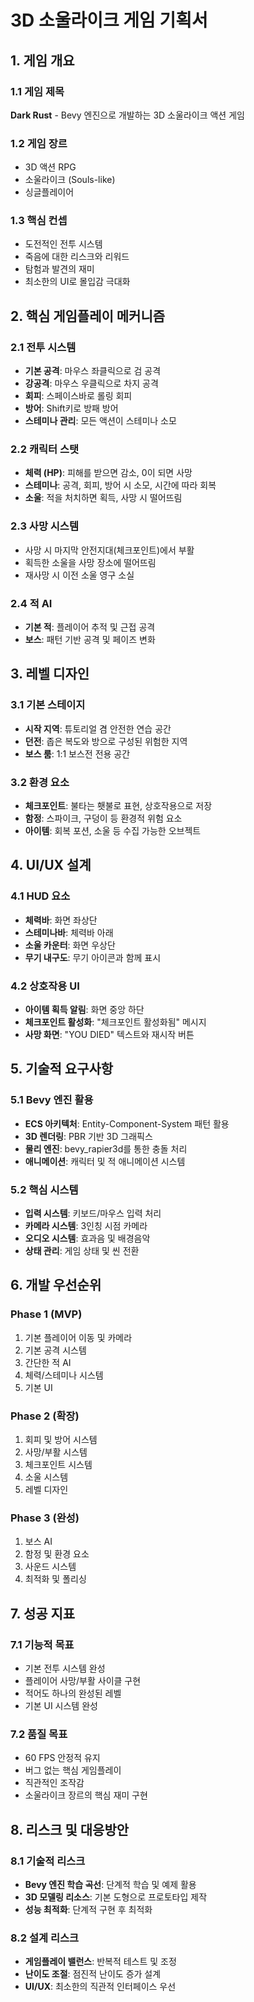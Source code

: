# 3D 소울라이크 게임 기획서

## 1. 게임 개요

### 1.1 게임 제목
**Dark Rust** - Bevy 엔진으로 개발하는 3D 소울라이크 액션 게임

### 1.2 게임 장르
- 3D 액션 RPG
- 소울라이크 (Souls-like)
- 싱글플레이어

### 1.3 핵심 컨셉
- 도전적인 전투 시스템
- 죽음에 대한 리스크와 리워드
- 탐험과 발견의 재미
- 최소한의 UI로 몰입감 극대화

## 2. 핵심 게임플레이 메커니즘

### 2.1 전투 시스템
- **기본 공격**: 마우스 좌클릭으로 검 공격
- **강공격**: 마우스 우클릭으로 차지 공격
- **회피**: 스페이스바로 롤링 회피
- **방어**: Shift키로 방패 방어
- **스테미나 관리**: 모든 액션이 스테미나 소모

### 2.2 캐릭터 스탯
- **체력 (HP)**: 피해를 받으면 감소, 0이 되면 사망
- **스테미나**: 공격, 회피, 방어 시 소모, 시간에 따라 회복
- **소울**: 적을 처치하면 획득, 사망 시 떨어뜨림

### 2.3 사망 시스템
- 사망 시 마지막 안전지대(체크포인트)에서 부활
- 획득한 소울을 사망 장소에 떨어뜨림
- 재사망 시 이전 소울 영구 소실

### 2.4 적 AI
- **기본 적**: 플레이어 추적 및 근접 공격
- **보스**: 패턴 기반 공격 및 페이즈 변화

## 3. 레벨 디자인

### 3.1 기본 스테이지
- **시작 지역**: 튜토리얼 겸 안전한 연습 공간
- **던전**: 좁은 복도와 방으로 구성된 위험한 지역
- **보스 룸**: 1:1 보스전 전용 공간

### 3.2 환경 요소
- **체크포인트**: 불타는 횃불로 표현, 상호작용으로 저장
- **함정**: 스파이크, 구덩이 등 환경적 위험 요소
- **아이템**: 회복 포션, 소울 등 수집 가능한 오브젝트

## 4. UI/UX 설계

### 4.1 HUD 요소
- **체력바**: 화면 좌상단
- **스테미나바**: 체력바 아래
- **소울 카운터**: 화면 우상단
- **무기 내구도**: 무기 아이콘과 함께 표시

### 4.2 상호작용 UI
- **아이템 획득 알림**: 화면 중앙 하단
- **체크포인트 활성화**: "체크포인트 활성화됨" 메시지
- **사망 화면**: "YOU DIED" 텍스트와 재시작 버튼

## 5. 기술적 요구사항

### 5.1 Bevy 엔진 활용
- **ECS 아키텍처**: Entity-Component-System 패턴 활용
- **3D 렌더링**: PBR 기반 3D 그래픽스
- **물리 엔진**: bevy_rapier3d를 통한 충돌 처리
- **애니메이션**: 캐릭터 및 적 애니메이션 시스템

### 5.2 핵심 시스템
- **입력 시스템**: 키보드/마우스 입력 처리
- **카메라 시스템**: 3인칭 시점 카메라
- **오디오 시스템**: 효과음 및 배경음악
- **상태 관리**: 게임 상태 및 씬 전환

## 6. 개발 우선순위

### Phase 1 (MVP)
1. 기본 플레이어 이동 및 카메라
2. 기본 공격 시스템
3. 간단한 적 AI
4. 체력/스테미나 시스템
5. 기본 UI

### Phase 2 (확장)
1. 회피 및 방어 시스템
2. 사망/부활 시스템
3. 체크포인트 시스템
4. 소울 시스템
5. 레벨 디자인

### Phase 3 (완성)
1. 보스 AI
2. 함정 및 환경 요소
3. 사운드 시스템
4. 최적화 및 폴리싱

## 7. 성공 지표

### 7.1 기능적 목표
- 기본 전투 시스템 완성
- 플레이어 사망/부활 사이클 구현
- 적어도 하나의 완성된 레벨
- 기본 UI 시스템 완성

### 7.2 품질 목표
- 60 FPS 안정적 유지
- 버그 없는 핵심 게임플레이
- 직관적인 조작감
- 소울라이크 장르의 핵심 재미 구현

## 8. 리스크 및 대응방안

### 8.1 기술적 리스크
- **Bevy 엔진 학습 곡선**: 단계적 학습 및 예제 활용
- **3D 모델링 리소스**: 기본 도형으로 프로토타입 제작
- **성능 최적화**: 단계적 구현 후 최적화

### 8.2 설계 리스크
- **게임플레이 밸런스**: 반복적 테스트 및 조정
- **난이도 조절**: 점진적 난이도 증가 설계
- **UI/UX**: 최소한의 직관적 인터페이스 우선
